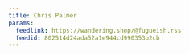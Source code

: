 ```yaml
---
title: Chris Palmer
params:
  feedlink: https://wandering.shop/@fugueish.rss
  feedid: 802514d24ada52a1e944cd990353b2cb
---
```

